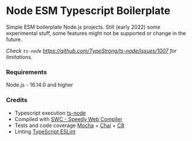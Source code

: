# Node ESM Typescript Boilerplate

Simple ESM boilerplate  Node.js projects. Still (early 2022) some experimental stuff, some features might not be supported or change in the future. 

*Check `ts-node` https://github.com/TypeStrong/ts-node/issues/1007 for limitations.*


### Requirements

Node.js - 16.14.0 and higher

### Credits
- Typescript execution [ts-node](https://typestrong.org/ts-node/)
- Compiled with [SWC - Speedy Web Compiler](https://swc.rs/)
- Tests and code coverage [Mocha](https://mochajs.org/) + [Chai](https://www.chaijs.com/) + [C8](https://github.com/bcoe/c8)
- Linting [TypeScript ESLint](https://typescript-eslint.io/)